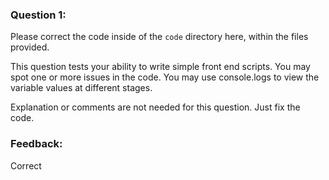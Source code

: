 ### Question 1:

Please correct the code inside of the `code` directory here, within the files provided.

This question tests your ability to write simple front end scripts.  You may spot one or more issues in the code. You may use console.logs to view the variable values at different stages.

Explanation or comments are not needed for this question. Just fix the code.




### Feedback:
Correct
